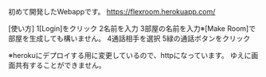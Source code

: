 初めて開発したWebappです。
https://flexroom.herokuapp.com/

[使い方]
1[Login]をクリック
2名前を入力
3部屋の名前を入力※[Make Room]で部屋を生成しても構いません。
4通話相手を選択
5緑の通話ボタンをクリック

※herokuにデプロイする用に変更しているので、httpになっています。
ゆえに画面共有することができません。